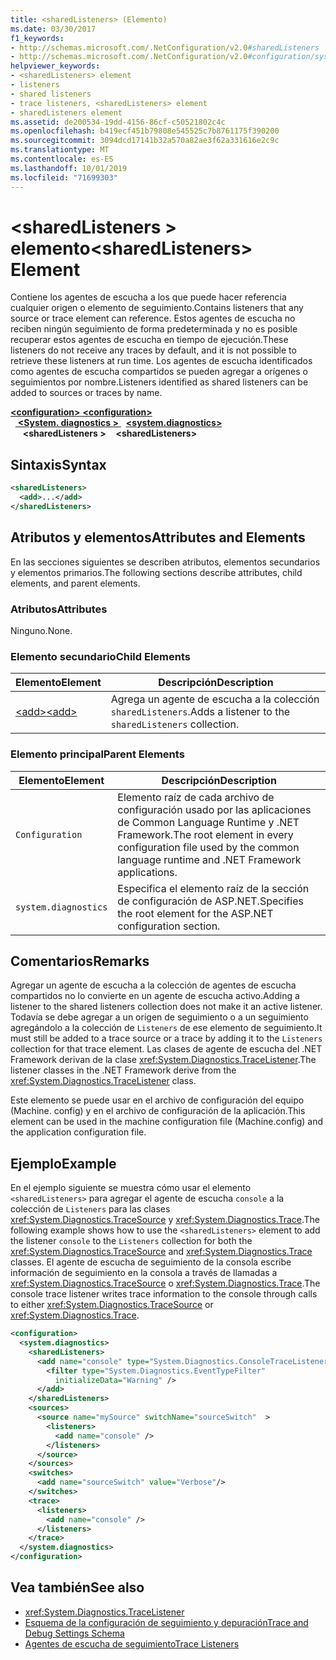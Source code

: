 ```yaml
---
title: <sharedListeners> (Elemento)
ms.date: 03/30/2017
f1_keywords:
- http://schemas.microsoft.com/.NetConfiguration/v2.0#sharedListeners
- http://schemas.microsoft.com/.NetConfiguration/v2.0#configuration/system.diagnostics/sharedListeners
helpviewer_keywords:
- <sharedListeners> element
- listeners
- shared listeners
- trace listeners, <sharedListeners> element
- sharedListeners element
ms.assetid: de200534-19dd-4156-86cf-c50521802c4c
ms.openlocfilehash: b419ecf451b79808e545525c7b8761175f390200
ms.sourcegitcommit: 3094dcd17141b32a570a82ae3f62a331616e2c9c
ms.translationtype: MT
ms.contentlocale: es-ES
ms.lasthandoff: 10/01/2019
ms.locfileid: "71699303"
---
```

# <a name="sharedlisteners-element"></a><span data-ttu-id="46dfc-102">\<sharedListeners > elemento</span><span class="sxs-lookup"><span data-stu-id="46dfc-102">\<sharedListeners> Element</span></span>
<span data-ttu-id="46dfc-103">Contiene los agentes de escucha a los que puede hacer referencia cualquier origen o elemento de seguimiento.</span><span class="sxs-lookup"><span data-stu-id="46dfc-103">Contains listeners that any source or trace element can reference.</span></span>  <span data-ttu-id="46dfc-104">Estos agentes de escucha no reciben ningún seguimiento de forma predeterminada y no es posible recuperar estos agentes de escucha en tiempo de ejecución.</span><span class="sxs-lookup"><span data-stu-id="46dfc-104">These listeners do not receive any traces by default, and it is not possible to retrieve these listeners at run time.</span></span> <span data-ttu-id="46dfc-105">Los agentes de escucha identificados como agentes de escucha compartidos se pueden agregar a orígenes o seguimientos por nombre.</span><span class="sxs-lookup"><span data-stu-id="46dfc-105">Listeners identified as shared listeners can be added to sources or traces by name.</span></span>  
  
[<span data-ttu-id="46dfc-106"> **\<configuration>** </span><span class="sxs-lookup"><span data-stu-id="46dfc-106">**\<configuration>**</span></span>](../configuration-element.md)  
<span data-ttu-id="46dfc-107">&nbsp;&nbsp;[ **\<System. diagnostics >** ](system-diagnostics-element.md)</span><span class="sxs-lookup"><span data-stu-id="46dfc-107">&nbsp;&nbsp;[**\<system.diagnostics>**](system-diagnostics-element.md)</span></span>  
<span data-ttu-id="46dfc-108">&nbsp;&nbsp;&nbsp;&nbsp; **\<sharedListeners >**</span><span class="sxs-lookup"><span data-stu-id="46dfc-108">&nbsp;&nbsp;&nbsp;&nbsp;**\<sharedListeners>**</span></span>  
  
## <a name="syntax"></a><span data-ttu-id="46dfc-109">Sintaxis</span><span class="sxs-lookup"><span data-stu-id="46dfc-109">Syntax</span></span>  
  
```xml  
<sharedListeners>   
  <add>...</add>  
</sharedListeners>  
```  
  
## <a name="attributes-and-elements"></a><span data-ttu-id="46dfc-110">Atributos y elementos</span><span class="sxs-lookup"><span data-stu-id="46dfc-110">Attributes and Elements</span></span>  
 <span data-ttu-id="46dfc-111">En las secciones siguientes se describen atributos, elementos secundarios y elementos primarios.</span><span class="sxs-lookup"><span data-stu-id="46dfc-111">The following sections describe attributes, child elements, and parent elements.</span></span>  
  
### <a name="attributes"></a><span data-ttu-id="46dfc-112">Atributos</span><span class="sxs-lookup"><span data-stu-id="46dfc-112">Attributes</span></span>  
 <span data-ttu-id="46dfc-113">Ninguno.</span><span class="sxs-lookup"><span data-stu-id="46dfc-113">None.</span></span>  
  
### <a name="child-elements"></a><span data-ttu-id="46dfc-114">Elemento secundario</span><span class="sxs-lookup"><span data-stu-id="46dfc-114">Child Elements</span></span>  
  
|<span data-ttu-id="46dfc-115">Elemento</span><span class="sxs-lookup"><span data-stu-id="46dfc-115">Element</span></span>|<span data-ttu-id="46dfc-116">Descripción</span><span class="sxs-lookup"><span data-stu-id="46dfc-116">Description</span></span>|  
|-------------|-----------------|  
|[<span data-ttu-id="46dfc-117">\<add></span><span class="sxs-lookup"><span data-stu-id="46dfc-117">\<add></span></span>](add-element-for-listeners-for-trace.md)|<span data-ttu-id="46dfc-118">Agrega un agente de escucha a la colección `sharedListeners`.</span><span class="sxs-lookup"><span data-stu-id="46dfc-118">Adds a listener to the `sharedListeners` collection.</span></span>|  
  
### <a name="parent-elements"></a><span data-ttu-id="46dfc-119">Elemento principal</span><span class="sxs-lookup"><span data-stu-id="46dfc-119">Parent Elements</span></span>  
  
|<span data-ttu-id="46dfc-120">Elemento</span><span class="sxs-lookup"><span data-stu-id="46dfc-120">Element</span></span>|<span data-ttu-id="46dfc-121">Descripción</span><span class="sxs-lookup"><span data-stu-id="46dfc-121">Description</span></span>|  
|-------------|-----------------|  
|`Configuration`|<span data-ttu-id="46dfc-122">Elemento raíz de cada archivo de configuración usado por las aplicaciones de Common Language Runtime y .NET Framework.</span><span class="sxs-lookup"><span data-stu-id="46dfc-122">The root element in every configuration file used by the common language runtime and .NET Framework applications.</span></span>|  
|`system.diagnostics`|<span data-ttu-id="46dfc-123">Especifica el elemento raíz de la sección de configuración de ASP.NET.</span><span class="sxs-lookup"><span data-stu-id="46dfc-123">Specifies the root element for the ASP.NET configuration section.</span></span>|  
  
## <a name="remarks"></a><span data-ttu-id="46dfc-124">Comentarios</span><span class="sxs-lookup"><span data-stu-id="46dfc-124">Remarks</span></span>  
 <span data-ttu-id="46dfc-125">Agregar un agente de escucha a la colección de agentes de escucha compartidos no lo convierte en un agente de escucha activo.</span><span class="sxs-lookup"><span data-stu-id="46dfc-125">Adding a listener to the shared listeners collection does not make it an active listener.</span></span> <span data-ttu-id="46dfc-126">Todavía se debe agregar a un origen de seguimiento o a un seguimiento agregándolo a la colección de `Listeners` de ese elemento de seguimiento.</span><span class="sxs-lookup"><span data-stu-id="46dfc-126">It must still be added to a trace source or a trace by adding it to the `Listeners` collection for that trace element.</span></span> <span data-ttu-id="46dfc-127">Las clases de agente de escucha del .NET Framework derivan de la clase <xref:System.Diagnostics.TraceListener>.</span><span class="sxs-lookup"><span data-stu-id="46dfc-127">The listener classes in the .NET Framework derive from the <xref:System.Diagnostics.TraceListener> class.</span></span>  
  
 <span data-ttu-id="46dfc-128">Este elemento se puede usar en el archivo de configuración del equipo (Machine. config) y en el archivo de configuración de la aplicación.</span><span class="sxs-lookup"><span data-stu-id="46dfc-128">This element can be used in the machine configuration file (Machine.config) and the application configuration file.</span></span>  
  
## <a name="example"></a><span data-ttu-id="46dfc-129">Ejemplo</span><span class="sxs-lookup"><span data-stu-id="46dfc-129">Example</span></span>  
 <span data-ttu-id="46dfc-130">En el ejemplo siguiente se muestra cómo usar el elemento `<sharedListeners>` para agregar el agente de escucha `console` a la colección de `Listeners` para las clases <xref:System.Diagnostics.TraceSource> y <xref:System.Diagnostics.Trace>.</span><span class="sxs-lookup"><span data-stu-id="46dfc-130">The following example shows how to use the `<sharedListeners>` element to add the listener `console` to the `Listeners` collection for both the <xref:System.Diagnostics.TraceSource> and <xref:System.Diagnostics.Trace> classes.</span></span> <span data-ttu-id="46dfc-131">El agente de escucha de seguimiento de la consola escribe información de seguimiento en la consola a través de llamadas a <xref:System.Diagnostics.TraceSource> o <xref:System.Diagnostics.Trace>.</span><span class="sxs-lookup"><span data-stu-id="46dfc-131">The console trace listener writes trace information to the console through calls to either <xref:System.Diagnostics.TraceSource> or <xref:System.Diagnostics.Trace>.</span></span>  
  
```xml  
<configuration>  
  <system.diagnostics>  
    <sharedListeners>  
      <add name="console" type="System.Diagnostics.ConsoleTraceListener" >  
        <filter type="System.Diagnostics.EventTypeFilter"  
          initializeData="Warning" />  
      </add>  
    </sharedListeners>  
    <sources>  
      <source name="mySource" switchName="sourceSwitch"  >  
        <listeners>  
          <add name="console" />  
        </listeners>  
      </source>  
    </sources>  
    <switches>  
      <add name="sourceSwitch" value="Verbose"/>  
    </switches>  
    <trace>  
      <listeners>  
        <add name="console" />  
      </listeners>  
    </trace>  
  </system.diagnostics>  
</configuration>
```  
  
## <a name="see-also"></a><span data-ttu-id="46dfc-132">Vea también</span><span class="sxs-lookup"><span data-stu-id="46dfc-132">See also</span></span>

- <xref:System.Diagnostics.TraceListener>
- [<span data-ttu-id="46dfc-133">Esquema de la configuración de seguimiento y depuración</span><span class="sxs-lookup"><span data-stu-id="46dfc-133">Trace and Debug Settings Schema</span></span>](index.md)
- [<span data-ttu-id="46dfc-134">Agentes de escucha de seguimiento</span><span class="sxs-lookup"><span data-stu-id="46dfc-134">Trace Listeners</span></span>](../../../debug-trace-profile/trace-listeners.md)
